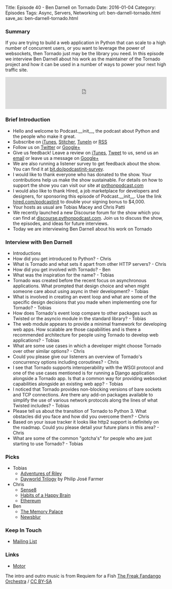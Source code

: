 Title: Episode 40 - Ben Darnell on Tornado
Date: 2016-01-04
Category: Episodes
Tags: Async, Servers, Networking
url: ben-darnell-tornado.html
save_as: ben-darnell-tornado.html

### Summary
If you are trying to build a web application in Python that can scale to a high number of concurrent users, or you want to leverage the power of websockets, then Tornado just may be the library you need. In this episode we interview Ben Darnell about his work as the maintainer of the Tornado project and how it can be used in a number of ways to power your next high traffic site.

<iframe id="audio_iframe" src="http://www.podbean.com/media/player/qhzty-5bcb60?from=yiiadmin&skin=103&postId=6015840&download=1&share=1&fonts=Helvetica&auto=0" height="100" width="100%" frameborder="0" scrolling="no" data-name="pb-iframe-player"></iframe>

### Brief Introduction
- Hello and welcome to Podcast.\_\_init\_\_, the podcast about Python and the people who make it great.
- Subscribe on [iTunes](https://itunes.apple.com/us/podcast/podcast.-init/id981834425?mt=2&uo=6&at=&ct=), [Stitcher](http://www.stitcher.com/s?fid=64838&refid=stpr), [TuneIn](http://tunein.com/embed/follow/p726240/#) or [RSS](http://podcastinit.podbean.com/feed/)
- Follow us on [Twitter](https://twitter.com/Podcast__init__) or [Google+](https://plus.google.com/+Podcastinit-the-python-podcast)
- Give us feedback! Leave a review on [iTunes](https://itunes.apple.com/us/podcast/podcast.-init/id981834425?mt=2&uo=6&at=&ct=), [Tweet](https://twitter.com/Podcast__init__) to us, send us an [email](mailto:hosts@podcastinit.com) or leave us a message on [Google+](https://plus.google.com/+Podcastinit-the-python-podcast)
- We are also running a listener survey to get feedback about the show. You can find it at [bit.do/podcastinit-survey](http://bit.do/podcastinit-survey).
- I would like to thank everyone who has donated to the show. Your contributions help us make the show sustainable. For details on how to support the show you can visit our site at [pythonpodcast.com](http://pythonpodcast.com)
- I would also like to thank Hired, a job marketplace for developers and designers, for sponsoring this episode of Podcast.\_\_init\_\_. Use the link [hired.com/podcastinit](http://hired.com/podcastinit) to double your signing bonus to $4,000.
- Your hosts as usual are Tobias Macey and Chris Patti
- We recently launched a new Discourse forum for the show which you can find at [discourse.pythonpodcast.com](https://discourse.pythonpodcast.com). Join us to discuss the show, the episodes, and ideas for future interviews.
- Today we are interviewing Ben Darnell about his work on Tornado

### Interview with Ben Darnell
- Introductions
- How did you get introduced to Python? - Chris
- What is Tornado and what sets it apart from other HTTP servers? - Chris
- How did you get involved with Tornado? - Ben
- What was the inspiration for the name? - Tobias
- Tornado was created before the recent focus on asynchronous applications. What prompted that design choice and when might someone care about using async in their development? - Tobias
- What is involved in creating an event loop and what are some of the specific design decisions that you made when implementing one for Tornado? - Tobias
- How does Tornado's event loop compare to other packages such as Twisted or the asyncio module in the standard library? - Tobias
- The web module appears to provide a minimal framework for developing web apps. How scalable are those capabilities and is there a recommended architecture for people using Tornado to develop web applications? - Tobias
- What are some use cases in which a developer might choose Tornado over other similar options? - Chris
- Could you please give our listeners an overview of Tornado's concurrency options including coroutines? - Chris
- I see that Tornado supports interoperability with the WSGI protocol and one of the use cases mentioned is for running a Django application alongside a Tornado app. Is that a common way for providing websocket capabilities alongside an existing web app? - Tobias
- I noticed that Tornado provides non-blocking versions of bare sockets and TCP connections. Are there any add-on packages available to simplify the use of various network protocols along the lines of what Twisted includes? - Tobias
- Please tell us about the transition of Tornado to Python 3. What obstacles did you face and how did you overcome them? - Chris
- Based on your issue tracker it looks like http2 support is definitely on the roadmap. Could you please detail your future plans in this area? - Chris
- What are some of the common "gotcha's" for people who are just starting to use Tornado? - Tobias

### Picks
- Tobias
    - [Adventures of Riley](http://amzn.to/1O1Tq4F)
    - [Dayworld Trilogy](http://amzn.to/1O1TuS5) by Philip José Farmer
- Chris
    - [Sense8](https://en.wikipedia.org/wiki/Sense8)
    - [Habits of a Happy Brain](http://amzn.to/1RWGobg)
    - [Ethereum](https://www.ethereum.org/)
- Ben
    - [The Memory Palace](http://thememorypalace.us/)
    - [Newsblur](https://newsblur.com/)

### Keep In Touch
- [Mailing List](https://groups.google.com/forum/#!forum/python-tornado)

### Links
- [Motor](https://motor.readthedocs.org/en/stable/)


The intro and outro music is from Requiem for a Fish [The Freak Fandango Orchestra](http://freemusicarchive.org/music/The_Freak_Fandango_Orchestra/)  / [CC BY-SA](http://creativecommons.org/licenses/by-sa/3.0/)
